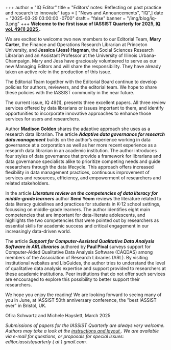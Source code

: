 +++
author = "IQ Editor"
title = "Editors’ notes: Reflecting on past practice and research to innovate"
tags = [ "News and Announcements", "IQ",]
date = "2025-03-29 03:00:00 -0700"
draft = "false"
banner = "/img/blog/iq-3.png"
+++
**Welcome to the first issue of IASSIST Quarterly for 2025, [IQ vol. 49(1) 2025 <span class="fas fa-external-link-alt"></span>](https://www.iassistquarterly.com/index.php/iassist/issue/view/160).**

We are excited to welcome two new members to our Editorial Team, **Mary Carter**, the Finance and Operations Research Librarian at Princeton University, and **Jessica (Jess) Hagman**, the Social Sciences Research Librarian and an Assistant Professor at the University of Illinois Urbana-Champaign. Mary and Jess have graciously volunteered to serve as our new Managing Editors and will share the responsibility. They have already taken an active role in the production of this issue.

The Editorial Team together with the Editorial Board continue to develop policies for authors, reviewers, and the editorial team. We hope to share these policies with the IASSIST community in the near future.

The current issue, IQ 49(1), presents three excellent papers. All three review services offered by data librarians or issues important to them, and identify opportunities to incorporate innovative approaches to enhance those services for users and researchers. 

Author **Madison Golden** shares the adaptive approach she uses as a research data librarian. The article ***Adaptive data governance for research data management*** builds on the author’s experience working in data governance at a corporation as well as her more recent experience as a research data librarian in an academic institution. The author introduces four styles of data governance that provide a framework for librarians and data governance specialists alike to prioritize competing needs and guide researchers through the data lifecycle. This approach offers increased flexibility in data management practices, continuous improvement of services and resources, efficiency, and empowerment of researchers and related stakeholders.

In the article ***Literature review on the competencies of data literacy for middle-grade learners*** author **Semi Yeom** reviews the literature related to data literacy guidelines and practices for students in K-12 school settings, focussing on middle-grade learners. The author identifies eight main competencies that are important for data-literate adolescents, and highlights the two competencies that were pointed out by researchers as essential skills for academic success and critical engagement in our increasingly data-driven world.

The article ***Support for Computer-Assisted Qualitative Data Analysis Software in ARL libraries*** authored by **Paul Pival** surveys support for Computer-Aided Qualitative Data Analysis Software (CAQDAS) among members of the Association of Research Libraries (ARL). By visiting institutional websites and LibGuides, the author tries to understand the level of qualitative data analysis expertise and support provided to researchers at these academic institutions. Peer institutions that do not offer such services are encouraged to explore this possibility to better support their researchers.

We hope you enjoy the reading! We are looking forward to seeing many of you in June, at IASSIST 50th anniversary conference, the "best IASSIST ever" in Bristol, UK.

Ofira Schwartz and Michele Hayslett, March 2025

*Submissions of papers for the IASSIST Quarterly are always very welcome. Authors may take a look at the [instructions and layout <span class="fas fa-external-link-alt"></span>](https://www.iassistquarterly.com/index.php/iassist/about/submissions). We are available via e-mail for questions, or proposals for special issues: editor.iassistquarterly ( at ) gmail.com.*